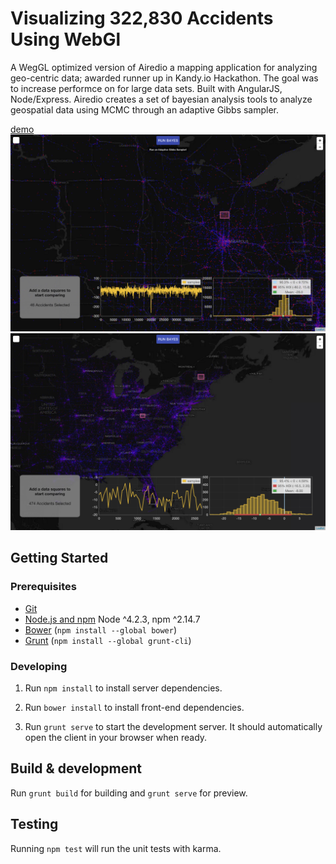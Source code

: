 # Visualizing 322,830 Accidents Using WebGl

A WegGL optimized version of Airedio a mapping application for analyzing geo-centric data; awarded runner up in Kandy.io Hackathon. The goal was to increase performce on for large data sets. Built with AngularJS, Node/Express. Airedio creates a set of bayesian analysis tools to analyze geospatial data using MCMC through an adaptive Gibbs sampler.

[demo](https://nhtsa.herokuapp.com/)
![Alt Text](https://github.com/ceseale/airedio-webgl/raw/master/pic1.png)
![Alt Text](https://github.com/ceseale/airedio-webgl/raw/master/pic2.png)


## Getting Started

### Prerequisites

- [Git](https://git-scm.com/)
- [Node.js and npm](nodejs.org) Node ^4.2.3, npm ^2.14.7
- [Bower](bower.io) (`npm install --global bower`)
- [Grunt](http://gruntjs.com/) (`npm install --global grunt-cli`)

### Developing

1. Run `npm install` to install server dependencies.

2. Run `bower install` to install front-end dependencies.

3. Run `grunt serve` to start the development server. It should automatically open the client in your browser when ready.

## Build & development

Run `grunt build` for building and `grunt serve` for preview.

## Testing

Running `npm test` will run the unit tests with karma.
